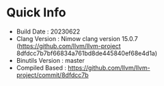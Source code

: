 # Quick Info
* Build Date : 20230622
* Clang Version : Nimow clang version 15.0.7 (https://github.com/llvm/llvm-project 8dfdcc7b7bf66834a761bd8de445840ef68e4d1a)
* Binutils Version : master
* Compiled Based : https://github.com/llvm/llvm-project/commit/8dfdcc7b


